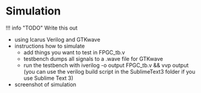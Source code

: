 # Simulation

!!! info "TODO"
	Write this out

- using Icarus Verilog and GTKwave
- instructions how to simulate
	- add things you want to test in FPGC_tb.v
	- testbench dumps all signals to a .wave file for GTKwave
	- run the testbench with 
		iverilog -o output FPGC_tb.v && vvp output
		(you can use the verilog build script in the SublimeText3 folder if you use Sublime Text 3)
- screenshot of simulation